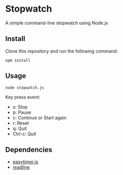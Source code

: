 # Stopwatch

A simple command-line stopwatch using Node.js

## Install

Clone this repository and run the following command:

```
npm install
```

## Usage

```
node stopwatch.js
```

Key press event:

* s: Stop
* p: Pause
* c: Continue or Start again
* r: Reset
* q: Quit
* Ctrl-c: Quit

## Dependencies

* [easytimer.js](http://albert-gonzalez.github.io/easytimer.js/)
* [readline](https://nodejs.org/api/readline.html)

